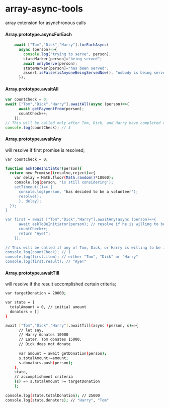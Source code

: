 # array-async-tools
array extension for asynchronous calls

#### Array.prototype.asyncForEach

```js
    await ["Tom","Dick","Harry"].forEachAsync(
      async (person)=>{
        console.log("trying to serve", person);
        stateMarker[person]="being served";
        await onlyServe(person);
        stateMarker[person]="has been served";
        assert.isFalse(isAnyoneBeingServedNow(), "nobody is being served now");
      });

```

#### Array.prototype.awaitAll

```js
var countCheck = 0;
await ["Tom","Dick","Harry"].awaitAll(async (person)=>{
      await getPaymentFrom(person);
      countCheck++;
    });
// This will be called only after Tom, Dick, and Harry have completed the payment
console.log(countCheck); // 3
```

#### Array.prototype.awaitAny

will resolve if first promise is resolved;

```sh
var countCheck = 0;

function askToBeInitiator(person){
  return new Promise((resolve,reject)=>{
    var delay = Math.floor(Math.random()*10000);
    console.log(person, "is still considering');
    setTimeout(()=> {
      console.log(person, "has decided to be a volunteer');      
      resolve();
      }, delay);  
  });
}

var first = await ["Tom","Dick","Harry"].awaitAny(async (person)=>{
      await askToBeInitiator(person); // resolve if he is willing to be initiator
      countCheck++;
      return "Aye!";
    });
    
// This will be called if any of Tom, Dick, or Harry is willing to be initiator
console.log(countCheck); // 1
console.log(first.item); // either "Tom", "Dick" or "Harry"
console.log(first.result); // "Aye!"

```

#### Array.prototype.awaitTill

will resolve if the result accomplished certain criteria;

```sh
var targetDonation = 20000;

var state = {
  totalAmount = 0, // initial amount
  donators = []
}

await ["Tom","Dick","Harry"].awaitTill(async (person, s)=>{
      // let say, 
      // Harry donates 10000 
      // Later, Tom donates 15000, 
      // Dick does not donate
      
      var amount = await getDonation(person); 
      s.totalAmount+=amount;
      s.donators.push(person);
    },
    state,
    // accomplishment criteria
    (s) => s.totalAmount >= targetDonation
    );
    
console.log(state.totalDonation); // 25000
console.log(state.donators); // "Harry", "Tom"

```



